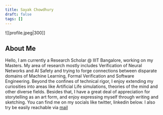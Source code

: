 ```yaml
---
title: Sayak Chowdhury
draft: false
tags: []
---
```


![[profile.jpeg|300]]

## About Me
Hello, I am currently a Research Scholar @ IIIT Bangalore, working on my Masters. My area of research mostly includes Verification of Neural Networks and AI Safety and trying to forge connections between disparate domains of Machine Learning, Formal Verification and Software Engineering. Beyond the confines of technical rigor, I enjoy extending my curiosities into areas like Artificial Life simulations, theories of the mind and other diverse fields. Besides that, I have a great deal of appreciation for storytelling as an art form, and enjoy expressing myself through writing and sketching. You can find me on my socials like twitter, linkedin below. I also try be easily reachable via <a href="mailto:sayak.chowdhury@iiitb.ac.in">mail</a>
